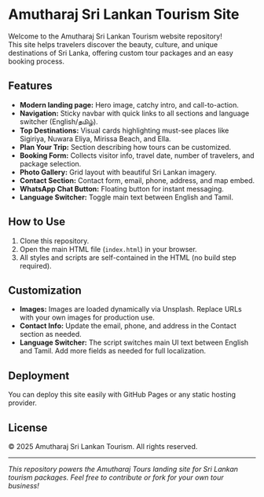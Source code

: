 # Amutharaj Sri Lankan Tourism Site

Welcome to the Amutharaj Sri Lankan Tourism website repository!  
This site helps travelers discover the beauty, culture, and unique destinations of Sri Lanka, offering custom tour packages and an easy booking process.

## Features

- **Modern landing page:** Hero image, catchy intro, and call-to-action.
- **Navigation:** Sticky navbar with quick links to all sections and language switcher (English/தமிழ்).
- **Top Destinations:** Visual cards highlighting must-see places like Sigiriya, Nuwara Eliya, Mirissa Beach, and Ella.
- **Plan Your Trip:** Section describing how tours can be customized.
- **Booking Form:** Collects visitor info, travel date, number of travelers, and package selection.
- **Photo Gallery:** Grid layout with beautiful Sri Lankan imagery.
- **Contact Section:** Contact form, email, phone, address, and map embed.
- **WhatsApp Chat Button:** Floating button for instant messaging.
- **Language Switcher:** Toggle main text between English and Tamil.

## How to Use

1. Clone this repository.
2. Open the main HTML file (`index.html`) in your browser.
3. All styles and scripts are self-contained in the HTML (no build step required).

## Customization

- **Images:** Images are loaded dynamically via Unsplash. Replace URLs with your own images for production use.
- **Contact Info:** Update the email, phone, and address in the Contact section as needed.
- **Language Switcher:** The script switches main UI text between English and Tamil. Add more fields as needed for full localization.

## Deployment

You can deploy this site easily with GitHub Pages or any static hosting provider.

## License

&copy; 2025 Amutharaj Sri Lankan Tourism. All rights reserved.

---

*This repository powers the Amutharaj Tours landing site for Sri Lankan tourism packages. Feel free to contribute or fork for your own tour business!*